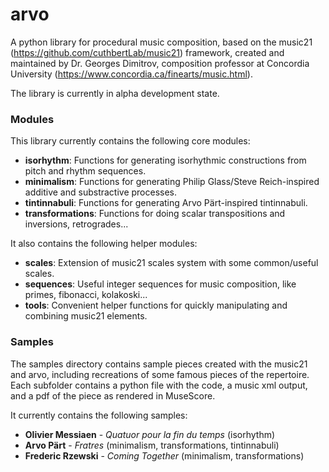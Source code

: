 # arvo
A python library for procedural music composition, based on the music21 (https://github.com/cuthbertLab/music21) framework, created and maintained by Dr. Georges Dimitrov, composition professor at Concordia University (https://www.concordia.ca/finearts/music.html).

The library is currently in alpha development state.

### Modules
This library currently contains the following core modules:

* **isorhythm**: Functions for generating isorhythmic constructions from pitch and rhythm sequences.
* **minimalism**: Functions for generating Philip Glass/Steve Reich-inspired additive and substractive processes.
* **tintinnabuli**: Functions for generating Arvo Pärt-inspired tintinnabuli.
* **transformations**: Functions for doing scalar transpositions and inversions, retrogrades...

It also contains the following helper modules:
* **scales**: Extension of music21 scales system with some common/useful scales.
* **sequences**: Useful integer sequences for music composition, like primes, fibonacci, kolakoski...
* **tools**: Convenient helper functions for quickly manipulating and combining music21 elements.

### Samples
The samples directory contains sample pieces created with the music21 and arvo, including recreations of some famous pieces of the repertoire. Each subfolder contains a python file with the code, a music xml output, and a pdf of the piece as rendered in MuseScore.

It currently contains the following samples:

* **Olivier Messiaen** - *Quatuor pour la fin du temps* (isorhythm)
* **Arvo Pärt** - *Fratres* (minimalism, transformations, tintinnabuli)
* **Frederic Rzewski** - *Coming Together* (minimalism, transformations)
